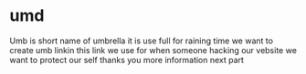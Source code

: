 # umd
Umb is short name of umbrella it is use full for raining time we want to create umb linkin this link we use for when someone hacking our vebsite we want to protect our self thanks you more information next part 

